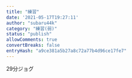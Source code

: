```yaml
---
title: "練習"
date: '2021-05-17T19:27:11'
author: "subaru44k"
category: "練習(弱)"
status: "publish"
allowComments: true
convertBreaks: false
entryHash: "a9ce381a5b27a8c72a77b4d96ce17fe7"
---
```

29分ジョグ
